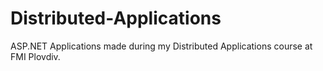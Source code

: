# Distributed-Applications
ASP.NET Applications made during my Distributed Applications course at FMI Plovdiv.
